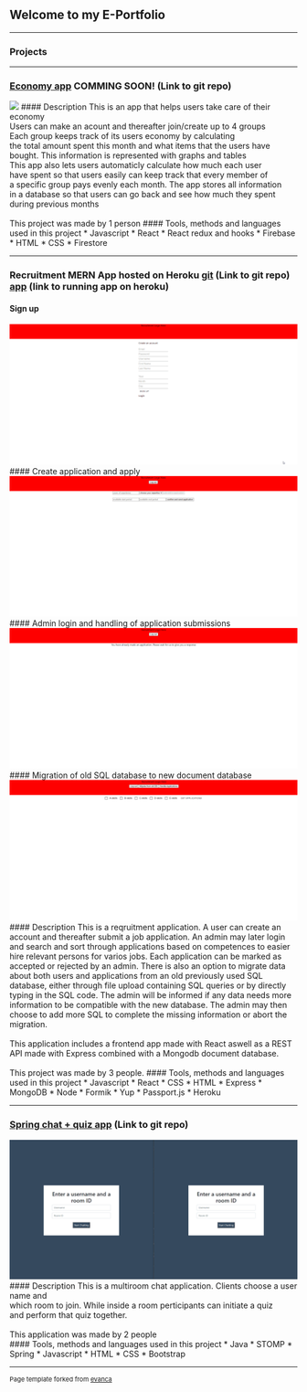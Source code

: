 ## Welcome to my E-Portfolio

---

### Projects
---
### [Economy app](https://github.com/Bash-ton/economiWebApp) COMMING SOON! (Link to git repo)
<img src="images/loginAndItemAdd.gif?raw=true"/>
#### Description
This is an app that helps users take care of their economy<br/>
Users can make an acount and thereafter join/create up to 4 groups<br/>
Each group keeps track of its users economy by calculating<br/>
the total amount spent this month and what items that the users have<br/>
bought. This information is represented with graphs and tables<br/>
This app also lets users automaticly calculate how much each user<br/>
have spent so that users easily can keep track that every member of<br/>
a specific group pays evenly each month. The app stores all information<br/>
in a database so that users can go back and see how much they spent during
previous months<br/>
<br/>
This project was made by 1 person
#### Tools, methods and languages used in this project
* Javascript
* React
* React redux and hooks
* Firebase
* HTML
* CSS
* Firestore

---

### Recruitment MERN App hosted on Heroku [git](https://github.com/Bash-ton/ReactExpress_RecruitmentApp) (Link to git repo) [app](https://react-express-applicationapp.herokuapp.com/) (link to running app on heroku)
#### Sign up
<img src="images/signup.gif?raw=true"/>
#### Create application and apply
<img src="images/applicationCreation.gif?raw=true"/>
#### Admin login and handling of application submissions
<img src="images/applicationAdmin.gif?raw=true"/>
#### Migration of old SQL database to new document database
<img src="images/migrationoldDB.gif?raw=true"/>
#### Description
This is a reqruitment application. A user can create an 
account and thereafter submit a job application.
An admin may later login and search and sort through
applications based on competences to easier hire
relevant persons for varios jobs. Each application can be marked
as accepted or rejected by an admin. There is also an option to
migrate data about both users and applications from an old
previously used SQL database, either through file upload containing
SQL queries or by directly typing in the SQL code. The admin will
be informed if any data needs more information to be compatible
with the new database. The admin may then choose to add more SQL
to complete the missing information or abort the migration.
<br><br>
This application includes a frontend app made with React
aswell as a REST API made with Express combined with a
Mongodb document database.
<br><br>
This project was made by 3 people.
#### Tools, methods and languages used in this project
* Javascript
* React
* CSS
* HTML
* Express
* MongoDB
* Node
* Formik
* Yup
* Passport.js
* Heroku

---

### [Spring chat + quiz app](https://github.com/momahdi/spring-chat-quiz) (Link to git repo)
<img src="images/springChatQuizApp.gif?raw=true"/>
#### Description
This is a multiroom chat application. Clients choose a user name and <br/>
which room to join. While inside a room perticipants can initiate a quiz <br/>
and perform that quiz together.  <br/>
<br/>
This application was made by 2 people <br/>
#### Tools, methods and languages used in this project
* Java
* STOMP
* Spring
* Javascript
* HTML
* CSS
* Bootstrap

---


<p style="font-size:11px">Page template forked from <a href="https://github.com/evanca/quick-portfolio">evanca</a></p>
<!-- Remove above link if you don't want to attibute -->
